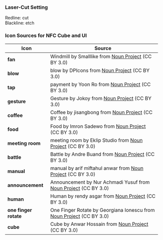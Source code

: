 ### Laser-Cut Setting ###
Redline: cut \
Blackline: etch


### Icon Sources for NFC Cube and UI
| **Icon**              | **Source**                                                                                                                                     |
|-----------------------|------------------------------------------------------------------------------------------------------------------------------------------------|
| **fan**               | Windmill by Smalllike from [Noun Project](https://thenounproject.com/browse/icons/term/windmill/) (CC BY 3.0)                                  |
| **blow**              | blow by DPIcons from [Noun Project](https://thenounproject.com/browse/icons/term/blow/) (CC BY 3.0)                                            |
| **tap**               | payment by Yoon Ro from [Noun Project](https://thenounproject.com/browse/icons/term/payment/) (CC BY 3.0)                                      |
| **gesture**           | Gesture by Jokoy from [Noun Project](https://thenounproject.com/browse/icons/term/gesture/) (CC BY 3.0)                                        |
| **coffee**            | Coffee by jisangbong from [Noun Project](https://thenounproject.com/browse/icons/term/coffee/) (CC BY 3.0)                                     |
| **food**              | Food by Imron Sadewo from [Noun Project](https://thenounproject.com/browse/icons/term/food/) (CC BY 3.0)                                       |
| **meeting room**      | meeting room by Eklip Studio from [Noun Project](https://thenounproject.com/browse/icons/term/meeting-room/) (CC BY 3.0)                       |
| **battle**            | Battle by Andre Buand from [Noun Project](https://thenounproject.com/browse/icons/term/battle/) (CC BY 3.0)                                    |
| **manual**            | manual by arif miftahul anwar from [Noun Project](https://thenounproject.com/browse/icons/term/manual/) (CC BY 3.0)                            |
| **announcement**      | Announcement by Nur Achmadi Yusuf from [Noun Project](https://thenounproject.com/browse/icons/term/announcement/) (CC BY 3.0)                 |
| **human**             | Human by rendy asgar from [Noun Project](https://thenounproject.com/browse/icons/term/human/) (CC BY 3.0)                                      |
| **one finger rotate** | One Finger Rotate by Georgiana Ionescu from [Noun Project](https://thenounproject.com/browse/icons/term/one-finger-rotate/) (CC BY 3.0)        |
| **cube**              | Cube by Anwar Hossain from [Noun Project](https://thenounproject.com/browse/icons/term/cube/) (CC BY 3.0)  
